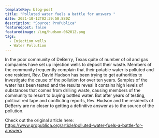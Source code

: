 ```yaml
---
templateKey: blog-post
title: "Polluted water fuels a battle for answers "
date: 2021-10-12T02:39:50.880Z
description: "Source: ProPublica"
featuredpost: false
featuredimage: /img/hudson-062012.png
tags:
  - Injection wells
  - Water Pollution
---
```

In the poor community of DeBerry, Texas quite of number of oil and gas companies have set up injection wells to deposit their waste. Members of the community frequently complain that their potable water is polluted and one resident, Rev. David Hudson has been trying to get authorities to investigate the cause of the pollution for over ten years. 
Samples of the water has been tested and the results reveal it contains high levels of substances that comes from drilling waste, causing members of the community to resort to buying bottled water. But after years of testing, political red tape and conflicting reports, Rev. Hudson and the residents of DeBerry are no closer to getting a definitive answer as to the source of the pollution.

Check out the original article here: <https://www.propublica.org/article/polluted-water-fuels-a-battle-for-answers>